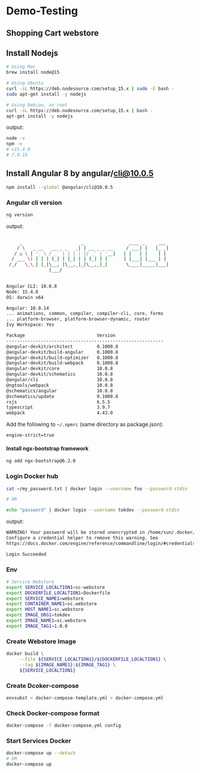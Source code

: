 # Demo-Testing

## Shopping Cart webstore


## Install Nodejs


```bash
# Using Mac
brew install node@15

# Using Ubuntu
curl -sL https://deb.nodesource.com/setup_15.x | sudo -E bash -
sudo apt-get install -y nodejs

# Using Debian, as root
curl -sL https://deb.nodesource.com/setup_15.x | bash -
apt-get install -y nodejs

```


output:


```bash
node -v
npm -v
# v15.4.0
# 7.0.15
```

## Install Angular 8 by angular/cli@10.0.5

```bash
npm install --global @angular/cli@10.0.5

```

### Angular cli version

```bash
ng version

```

output:

```bash

     _                      _                 ____ _     ___
    / \   _ __   __ _ _   _| | __ _ _ __     / ___| |   |_ _|
   / △ \ | '_ \ / _` | | | | |/ _` | '__|   | |   | |    | |
  / ___ \| | | | (_| | |_| | | (_| | |      | |___| |___ | |
 /_/   \_\_| |_|\__, |\__,_|_|\__,_|_|       \____|_____|___|
                |___/
    

Angular CLI: 10.0.8
Node: 15.4.0
OS: darwin x64

Angular: 10.0.14
... animations, common, compiler, compiler-cli, core, forms
... platform-browser, platform-browser-dynamic, router
Ivy Workspace: Yes

Package                           Version
-----------------------------------------------------------
@angular-devkit/architect         0.1000.8
@angular-devkit/build-angular     0.1000.8
@angular-devkit/build-optimizer   0.1000.8
@angular-devkit/build-webpack     0.1000.8
@angular-devkit/core              10.0.8
@angular-devkit/schematics        10.0.8
@angular/cli                      10.0.8
@ngtools/webpack                  10.0.8
@schematics/angular               10.0.8
@schematics/update                0.1000.8
rxjs                              6.5.5
typescript                        3.9.7
webpack                           4.43.0

```

Add the following to ```~/.npmrc``` (same directory as package.json):

```
engine-strict=true
```


#### Install ngx-bootstrap framework


```bash
ng add ngx-bootstrap@6.2.0
```


### Login Docker hub

```bash
cat ~/my_password.txt | docker login --username foo --password-stdin

# OR

echo "password" | docker login --username tokdev --password-stdin

```

output:

```bash
WARNING! Your password will be stored unencrypted in /home/sun/.docker/config.json.
Configure a credential helper to remove this warning. See
https://docs.docker.com/engine/reference/commandline/login/#credentials-store

Login Succeeded
```

### Env

```bash
# Service Webstore
export SERVICE_LOCALTION1=sc-webstore
export DOCKERFILE_LOCALTION1=Dockerfile
export SERVICE_NAME1=webstore
export CONTAINER_NAME1=sc.webstore
export HOST_NAME1=sc.webstore
export IMAGE_ORG1=tokdev
export IMAGE_NAME1=sc.webstore
export IMAGE_TAG1=1.0.0


```


### Create Webstore Image

```bash
docker build \
     --file ${SERVICE_LOCALTION1}/${DOCKERFILE_LOCALTION1} \
     --tag ${IMAGE_NAME1}:${IMAGE_TAG1} \
     ${SERVICE_LOCALTION1}
```


### Create Dcoker-compose


```bash
envsubst < docker-compose-template.yml > docker-compose.yml
```


### Check Docker-compose format


```bash
docker-compose -f docker-compose.yml config
```


### Start Services Docker


```bash
docker-compose up --detach
# OR
docker-compose up
```

